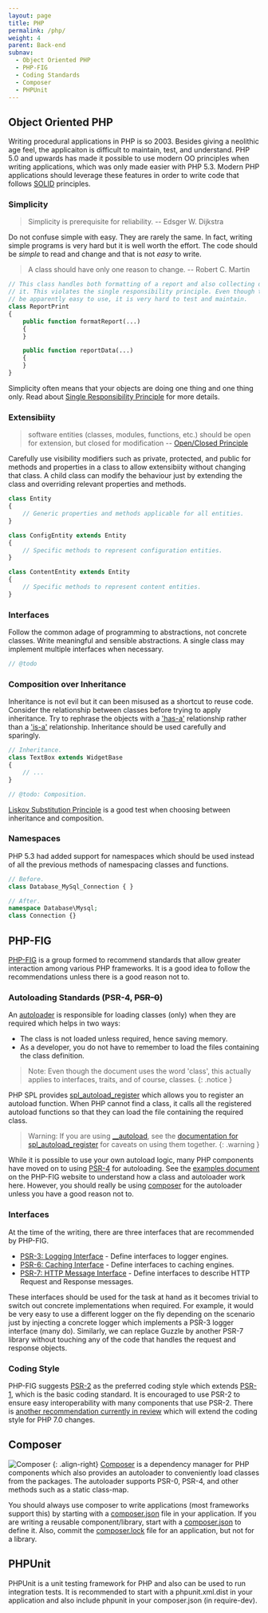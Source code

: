 ```yaml
---
layout: page
title: PHP
permalink: /php/
weight: 4
parent: Back-end
subnav:
  - Object Oriented PHP
  - PHP-FIG
  - Coding Standards
  - Composer
  - PHPUnit
---
```


## Object Oriented PHP

Writing procedural applications in PHP is so 2003. Besides giving a neolithic age feel, the applicaiton is difficult to maintain, test, and understand. PHP 5.0 and upwards has made it possible to use modern OO principles when writing applications, which was only made easier with PHP 5.3. Modern PHP applications should leverage these features in order to write code that follows [SOLID](https://en.wikipedia.org/wiki/SOLID_(object-oriented_design)) principles.

### Simplicity

> Simplicity is prerequisite for reliability.
> -- Edsger W. Dijkstra

Do not confuse simple with easy. They are rarely the same. In fact, writing simple programs is very hard but it is well worth the effort. The code should be _simple_ to read and change and that is not _easy_ to write.

> A class should have only one reason to change.
> -- Robert C. Martin

~~~php
// This class handles both formatting of a report and also collecting data for
// it. This violates the single responsibility principle. Even though this may
// be apparently easy to use, it is very hard to test and maintain.
class ReportPrint
{
    public function formatReport(...)
    {
    }

    public function reportData(...)
    {
    }
}
~~~

Simplicity often means that your objects are doing one thing and one thing only. Read about [Single Responsibility Principle](https://en.wikipedia.org/wiki/Single_responsibility_principle) for more details.

### Extensibiity

> software entities (classes, modules, functions, etc.) should be open for extension, but closed for modification
> -- [Open/Closed Principle](https://en.wikipedia.org/wiki/Open/closed_principle)

Carefully use visibility modifiers such as private, protected, and public for methods and properties in a class to allow extensibiity without changing that class. A child class can modify the behaviour just by extending the class and overriding relevant properties and methods.

~~~php
class Entity
{
    // Generic properties and methods applicable for all entities.
}

class ConfigEntity extends Entity
{
    // Specific methods to represent configuration entities.
}

class ContentEntity extends Entity
{
    // Specific methods to represent content entities.
}
~~~

### Interfaces

Follow the common adage of programming to abstractions, not concrete classes. Write meaningful and sensible abstractions. A single class may implement multiple interfaces when necessary.

~~~php
// @todo
~~~

### Composition over Inheritance

Inheritance is not evil but it can been misused as a shortcut to reuse code. Consider the relationship between classes before trying to apply inheritance. Try to rephrase the objects with a ['has-a'](https://en.wikipedia.org/wiki/Has-a) relationship rather than a ['is-a'](https://en.wikipedia.org/wiki/Is-a) relationship. Inheritance should be used carefully and sparingly.

~~~php
// Inheritance.
class TextBox extends WidgetBase
{
    // ...
}
~~~

~~~php
// @todo: Composition.
~~~

[Liskov Substitution Principle](https://en.wikipedia.org/wiki/Liskov_substitution_principle) is a good test when choosing between inheritance and composition.

### Namespaces

PHP 5.3 had added support for namespaces which should be used instead of all the previous methods of namespacing classes and functions.

~~~php
// Before.
class Database_MySql_Connection { }

// After.
namespace Database\Mysql;
class Connection {}
~~~

## PHP-FIG

[PHP-FIG](http://www.php-fig.org/) is a group formed to recommend standards that allow greater interaction among various PHP frameworks. It is a good idea to follow the recommendations unless there is a good reason not to.

### Autoloading Standards (PSR-4, <s>PSR-0</s>)

An [autoloader](http://php.net/manual/en/language.oop5.autoload.php) is responsible for loading classes (only) when they are required which helps in two ways:

* The class is not loaded unless required, hence saving memory.
* As a developer, you do not have to remember to load the files containing the class definition.

> Note: Even though the document uses the word 'class', this actually applies to interfaces, traits, and of course, classes.
{: .notice }

PHP SPL provides [spl_autoload_register](http://php.net/spl_autoload_register) which allows you to register an autoload function. When PHP cannot find a class, it calls all the registered autoload functions so that they can load the file containing the required class.

> Warning: If you are using [__autoload](http://php.net/manual/en/function.autoload.php), see the [documentation for spl_autoload_register](http://php.net/spl_autoload_register) for caveats on using them together.
{: .warning }

While it is possible to use your own autoload logic, many PHP components have moved on to using [PSR-4](http://www.php-fig.org/psr/psr-4/) for autoloading. See the [examples document](http://www.php-fig.org/psr/psr-4/examples/) on the PHP-FIG website to understand how a class and autoloader work here. However, you should really be using [composer](https://getcomposer.org/) for the autoloader unless you have a good reason not to.

### Interfaces

At the time of the writing, there are three interfaces that are recommended by PHP-FIG.

* [PSR-3: Logging Interface](http://www.php-fig.org/psr/psr-3/) - Define interfaces to logger engines.
* [PSR-6: Caching Interface](http://www.php-fig.org/psr/psr-6/) - Define interfaces to caching engines.
* [PSR-7: HTTP Message Interface](http://www.php-fig.org/psr/psr-7/) - Define interfaces to describe HTTP Request and Response messages.

These interfaces should be used for the task at hand as it becomes trivial to switch out concrete implementations when required. For example, it would be very easy to use a different logger on the fly depending on the scenario just by injecting a concrete logger which implements a PSR-3 logger interface (many do). Similarly, we can replace Guzzle by another PSR-7 library without touching any of the code that handles the request and response objects.

### Coding Style

PHP-FIG suggests [PSR-2](http://www.php-fig.org/psr/psr-2/) as the preferred coding style which extends [PSR-1](http://www.php-fig.org/psr/psr-1/), which is the basic coding standard. It is encouraged to use PSR-2 to ensure easy interoperability with many components that use PSR-2. There is [another recommendation currently in review](https://github.com/php-fig/fig-standards/blob/master/proposed/extended-coding-style-guide.md) which will extend the coding style for PHP 7.0 changes.

## Composer

![Composer](https://getcomposer.org/img/logo-composer-transparent.png)
{: .align-right}
[Composer](https://getcomposer.org/) is a dependency manager for PHP components which also provides an autoloader to conveniently load classes from the packages. The autoloader supports PSR-0, PSR-4, and other methods such as a static class-map.

You should always use composer to write applications (most frameworks support this) by starting with a [composer.json](https://getcomposer.org/doc/04-schema.md) file in your application. If you are writing a reusable component/library, start with a [composer.json](https://getcomposer.org/doc/04-schema.md) to define it. Also, commit the [composer.lock](https://getcomposer.org/doc/01-basic-usage.md#composer-lock-the-lock-file) file for an application, but not for a library.

## PHPUnit

PHPUnit is a unit testing framework for PHP and also can be used to run integration tests. It is recommended to start with a phpunit.xml.dist in your application and also include phpunit in your composer.json (in require-dev).

